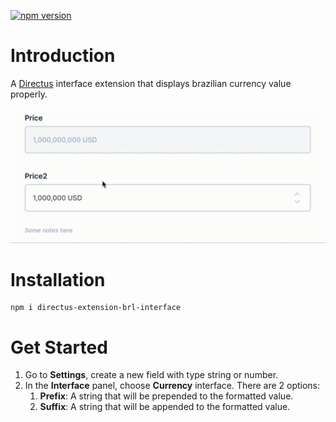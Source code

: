 [![npm version](https://badge.fury.io/js/directus-extension-brl-interface.svg)](https://badge.fury.io/js/directus-extension-brl-interface)

# Introduction

A [Directus](https://github.com/directus/directus) interface extension that displays brazilian currency value properly.

![](./screenshots/demo.gif)

# Installation

```
npm i directus-extension-brl-interface
```

# Get Started

1. Go to **Settings**, create a new field with type string or number.
2. In the **Interface** panel, choose **Currency** interface. There are 2 options:
   1. **Prefix**: A string that will be prepended to the formatted value.
   2. **Suffix**: A string that will be appended to the formatted value.
